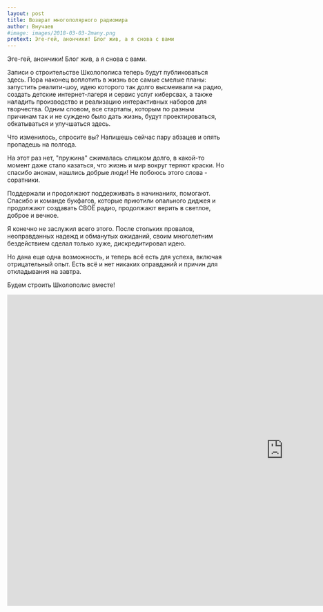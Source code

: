 ```yaml
---
layout: post
title: Возврат многополярного радиомира
author: Внучаев
#image: images/2018-03-03-2many.png
pretext: Эге-гей, анончики! Блог жив, а я снова с вами
---
```


Эге-гей, анончики! Блог жив, а я снова с вами. 

Записи о строительстве Школополиса теперь будут
публиковаться здесь. Пора наконец воплотить в
жизнь все самые смелые планы: запустить реалити-шоу,
идею которого так долго высмеивали на радио, создать
детские интернет-лагеря и сервис услуг киберсвах,
а также наладить производство и реализацию
интерактивных наборов для творчества. Одним словом,
все стартапы, которым по разным причинам так и не
суждено было дать жизнь, будут проектироваться,
обкатываться и улучшаться здесь.

Что изменилось, спросите вы? Напишешь сейчас
пару абзацев и опять пропадешь на полгода.

На этот раз нет, "пружина" сжималась слишком долго,
в какой-то момент даже стало казаться, что жизнь
и мир вокруг теряют краски. Но спасибо анонам,
нашлись добрые люди! Не побоюсь этого слова -
соратники.

Поддержали и продолжают поддерживать в начинаниях,
помогают. Спасибо и команде букфагов, которые
приютили опального диджея и продолжают создавать
СВОЁ радио, продолжают верить в светлое, доброе и
вечное.

Я конечно не заслужил всего этого. После стольких
провалов, неоправданных надежд и обманутых
ожиданий, своим многолетним бездействием сделал
только хуже, дискредитировал идею.

Но дана еще одна возможность, и теперь всё есть
для успеха, включая отрицательный опыт. Есть всё
и нет никаких оправданий и причин для
откладывания на завтра.

Будем строить Школополис вместе!

<iframe width="1280" height="720" src="https://www.youtube.com/embed/VuLktUzq23c" frameborder="0" allow="autoplay; encrypted-media" allowfullscreen></iframe>
